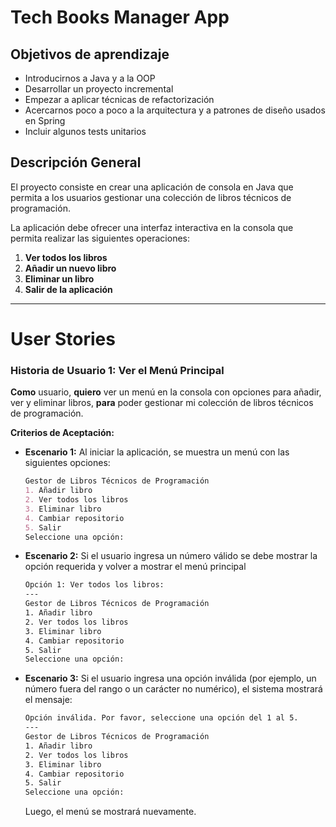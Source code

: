 # Tech Books Manager App

## Objetivos de aprendizaje

- Introducirnos a Java y a la OOP
- Desarrollar un proyecto incremental
- Empezar a aplicar técnicas de refactorización
- Acercarnos poco a poco a la arquitectura y a patrones de diseño usados en Spring
- Incluir algunos tests unitarios

## **Descripción General**

El proyecto consiste en crear una aplicación de consola en Java que permita a los usuarios gestionar una colección de libros técnicos de programación.

La aplicación debe ofrecer una interfaz interactiva en la consola que permita realizar las siguientes operaciones:

1. **Ver todos los libros**
2. **Añadir un nuevo libro**
3. **Eliminar un libro**
4. **Salir de la aplicación**

---

# User Stories

### **Historia de Usuario 1: Ver el Menú Principal**

**Como** usuario, **quiero** ver un menú en la consola con opciones para añadir, ver y eliminar libros, **para** poder gestionar mi colección de libros técnicos de programación.

**Criterios de Aceptación:**

- **Escenario 1:** Al iniciar la aplicación, se muestra un menú con las siguientes opciones:

    ```markdown
    Gestor de Libros Técnicos de Programación
    1. Añadir libro
    2. Ver todos los libros
    3. Eliminar libro
    4. Cambiar repositorio
    5. Salir
    Seleccione una opción:
    ```

- **Escenario 2:** Si el usuario ingresa un número válido se debe mostrar la opción requerida y volver a mostrar el menú principal

    ```bash
    Opción 1: Ver todos los libros:
    ---
    Gestor de Libros Técnicos de Programación
    1. Añadir libro
    2. Ver todos los libros
    3. Eliminar libro
    4. Cambiar repositorio
    5. Salir
    Seleccione una opción:
    ```

- **Escenario 3:** Si el usuario ingresa una opción inválida (por ejemplo, un número fuera del rango o un carácter no numérico), el sistema mostrará el mensaje:

    ```bash
    Opción inválida. Por favor, seleccione una opción del 1 al 5.
    ---
    Gestor de Libros Técnicos de Programación
    1. Añadir libro
    2. Ver todos los libros
    3. Eliminar libro
    4. Cambiar repositorio
    5. Salir
    Seleccione una opción:
    ```

  Luego, el menú se mostrará nuevamente.
